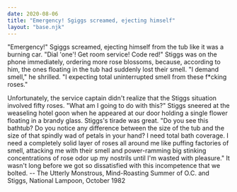 ```yaml
---
date: 2020-08-06
title: "Emergency! Sgiggs screamed, ejecting himself"
layout: "base.njk"
---
```


  "Emergency!"  Sgiggs screamed, ejecting himself from the tub like it was
a burning car.  "Dial 'one'!  Get room service!  Code red!"  Stiggs was on
the phone immediately, ordering more rose blossoms, because, according to
him, the ones floating in the tub had suddenly lost their smell.  "I demand
smell," he shrilled.  "I expecting total uninterrupted smell from these
f*cking roses."

  Unfortunately, the service captain didn't realize that the Stiggs situation
involved fifty roses.  "What am I going to do with this?" Stiggs sneered at
the weaseling hotel goon when he appeared at our door holding a single flower
floating in a brandy glass.  Stiggs's tirade was great.  "Do you see this
bathtub?  Do you notice any difference between the size of the tub and the
size of that spindly wad of petals in your hand?  I need total bath coverage.
I need a completely solid layer of roses all around me like puffing factories
of smell, attacking me with their smell and power-ramming big stinking
concentrations of rose odor up my nostrils until I'm wasted with pleasure."
It wasn't long before we got so dissatisfied with this incompetence that we
bolted.
		-- The Utterly Monstrous, Mind-Roasting Summer of O.C. and Stiggs,
   National Lampoon, October 1982

